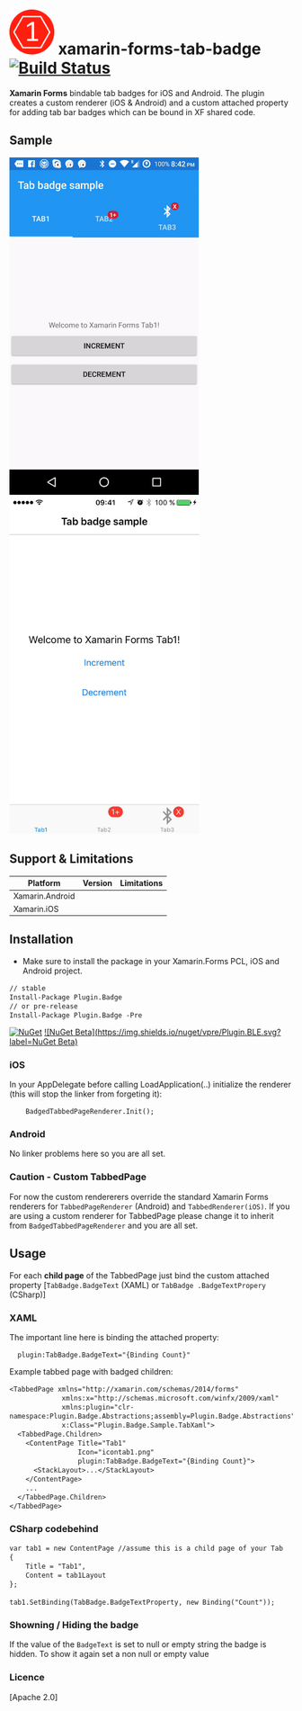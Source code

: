 # <img src="icon_small.png" width="80" height="80"/> xamarin-forms-tab-badge [![Build Status](https://www.bitrise.io/app/6fbb08a710d8f2aa.svg?token=SlEUDTzwNV54nK7HHhUdOQ&branch=master)](https://www.bitrise.io/app/6fbb08a710d8f2aa)
**Xamarin Forms** bindable tab badges for iOS and Android. The plugin creates a custom renderer (iOS & Android) and a custom attached property for adding tab bar badges which can be bound in XF shared code.

## Sample
<img src="Screencasts/xamarin.forms.android.gif" height="600"/>
<img src="Screencasts/xamarin.forms.ios.gif" height="600"/>

## Support & Limitations

| Platform  | Version | Limitations |
| ------------- | ----------- | ----------- |
| Xamarin.Android | |  |
| Xamarin.iOS     |  |  |

## Installation

- Make sure to install the package in your Xamarin.Forms PCL, iOS and Android project.

```
// stable
Install-Package Plugin.Badge
// or pre-release
Install-Package Plugin.Badge -Pre
```
[![NuGet](https://img.shields.io/nuget/v/Plugin.BLE.svg?label=NuGet)](https://www.nuget.org/packages/Plugin.BLE) [![NuGet Beta](https://img.shields.io/nuget/vpre/Plugin.BLE.svg?label=NuGet Beta)](https://www.nuget.org/packages/Plugin.BLE)


### iOS

In your AppDelegate before calling LoadApplication(..) initialize the renderer (this will stop the linker from forgeting it):
```
    BadgedTabbedPageRenderer.Init();
```

### Android

No linker problems here so you are all set.

### Caution - Custom TabbedPage

For now the custom rendererers override the standard Xamarin Forms renderers for `TabbedPageRenderer` (Android) and `TabbedRenderer(iOS)`. If you are using a custom renderer for TabbedPage please change it to inherit from `BadgedTabbedPageRenderer` and you are all set.

## Usage

For each **child page** of the TabbedPage just bind the custom attached property 
[`TabBadge.BadgeText` (XAML) or `TabBadge .BadgeTextPropery` (CSharp)]

### XAML

The important line here is binding the attached property:
```
  plugin:TabBadge.BadgeText="{Binding Count}"
```

Example tabbed page with badged children:
```
<TabbedPage xmlns="http://xamarin.com/schemas/2014/forms"
             xmlns:x="http://schemas.microsoft.com/winfx/2009/xaml"
             xmlns:plugin="clr-namespace:Plugin.Badge.Abstractions;assembly=Plugin.Badge.Abstractions" 
             x:Class="Plugin.Badge.Sample.TabXaml">
  <TabbedPage.Children>
    <ContentPage Title="Tab1" 
                 Icon="icontab1.png"
                 plugin:TabBadge.BadgeText="{Binding Count}">
      <StackLayout>...</StackLayout>
    </ContentPage>
    ...
  </TabbedPage.Children>
</TabbedPage>
```

### CSharp codebehind

```
var tab1 = new ContentPage //assume this is a child page of your Tab
{
    Title = "Tab1",
    Content = tab1Layout
};

tab1.SetBinding(TabBadge.BadgeTextProperty, new Binding("Count"));
```

### Showning / Hiding the badge
If the value of the `BadgeText` is set to null or empty string the badge is hidden. To show it again set a non null or empty value


### Licence

[Apache 2.0]
